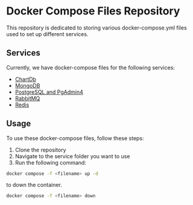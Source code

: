 # Docker Compose Files Repository

This repository is dedicated to storing various docker-compose.yml files used to set up different services.

## Services

Currently, we have docker-compose files for the following services:

- [ChartDb](chartdb.docker-compose.yml)
- [MongoDB](mongo.docker-compose.yml)
- [PostgreSQL and PgAdmin4](postgresql-pgadmin4.docker-compose.yml)
- [RabbitMQ](rabbit-mq.docker-compose.yml)
- [Redis](redis-stack.docker-compose.yml)

## Usage

To use these docker-compose files, follow these steps:

1. Clone the repository
2. Navigate to the service folder you want to use
3. Run the following command:

```bash
docker compose -f <filename> up -d
```

to down the container.

```bash
docker compose -f <filename> down
```
